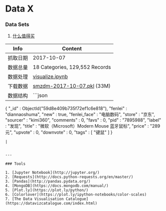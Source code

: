 Data X
===

### Data Sets

1. [什么值得买](http://www.smzdm.com/)


| Info | Content |
| ------------- | ------------- |
| 抓取日期  | 2017-10-07  |
| 数据总量  |   18 Categories, 129,552 Records |
| 数据处理  | [visualize.ipynb](Smzdm/visualize.ipynb) |
| 下载数据  | [smzdm-2017-10-07.pkl](Smzdm/smzdm-2017-10-07.pkl) (33M) |
| 数据结构  |  ```json
{
    "_id" : ObjectId("59d8e409b735f72ef1c6e818"),
    "fenlei" : "diannaoshuma",
    "new" : true,
    "fenlei_face" : "电脑数码",
    "store" : "京东",
    "sourcer" : "kimi360",
    "comments" : 0,
    "favs" : 0,
    "pid" : "7895988",
    "label" : "发现",
    "title" : "微软（Microsoft）Modern Mouse 蓝牙鼠标",
    "price" : "289元",
    "upvote" : 0,
    "downvote" : 0,
    "tags" : [ 
        "键鼠"
    ]
}
```
|


---

### Tools

1. [Jupyter Notebook](http://jupyter.org/)
2. [Requests](http://docs.python-requests.org/en/master/)
3. [Pandas](http://pandas.pydata.org/)
4. [MongoDB](https://docs.mongodb.com/manual/)
5. [Plot.ly](https://plot.ly/python/)
6. [Colorlover](https://plot.ly/ipython-notebooks/color-scales)
7. [The Data Visualisation Catalogue](https://datavizcatalogue.com/index.html)
